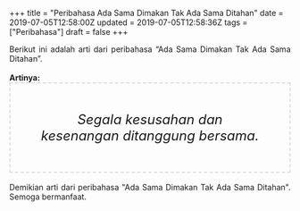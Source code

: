 +++
title = "Peribahasa Ada Sama Dimakan Tak Ada Sama Ditahan"
date = 2019-07-05T12:58:00Z
updated = 2019-07-05T12:58:36Z
tags = ["Peribahasa"]
draft = false
+++

<div dir="ltr" style="text-align: left;" trbidi="on"><div style="text-align: justify;">Berikut ini adalah arti dari peribahasa “Ada Sama Dimakan Tak Ada Sama Ditahan”.</div><br /><div style="text-align: justify;"><b>Artinya:</b></div><div style="border: 2px dashed #ddd; font-size: 24px; height: auto; margin: 0 auto; padding: 50px; text-align: center; width: auto;"><i>Segala kesusahan dan kesenangan ditanggung bersama.</i></div><div style="text-align: justify;"><br /></div><div style="text-align: justify;">Demikian arti dari peribahasa "Ada Sama Dimakan Tak Ada Sama Ditahan". Semoga bermanfaat.</div></div>
